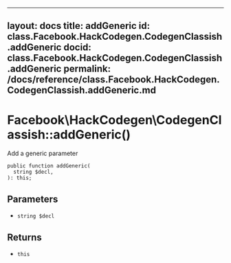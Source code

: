 
***

layout: docs
title: addGeneric
id: class.Facebook.HackCodegen.CodegenClassish.addGeneric
docid: class.Facebook.HackCodegen.CodegenClassish.addGeneric
permalink: /docs/reference/class.Facebook.HackCodegen.CodegenClassish.addGeneric.md
---







# Facebook\\HackCodegen\\CodegenClassish::addGeneric()




Add a generic parameter




``` Hack
public function addGeneric(
  string $decl,
): this;
```




## Parameters




+ ` string $decl `




## Returns




* ` this `